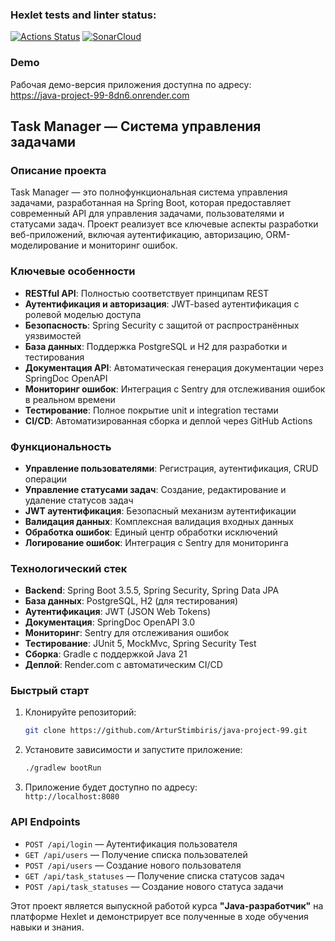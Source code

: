 ### Hexlet tests and linter status:
[![Actions Status](https://github.com/ArturStimbiris/java-project-99/actions/workflows/hexlet-check.yml/badge.svg)](https://github.com/ArturStimbiris/java-project-99/actions)
[![SonarCloud](https://sonarcloud.io/api/project_badges/measure?project=ArturStimbiris_java-project-99&metric=alert_status)](https://sonarcloud.io/summary/new_code?id=ArturStimbiris_java-project-99)

### Demo  
Рабочая демо-версия приложения доступна по адресу:  
https://java-project-99-8dn6.onrender.com

## Task Manager — Система управления задачами

### Описание проекта

Task Manager — это полнофункциональная система управления задачами, разработанная на Spring Boot, которая предоставляет современный API для управления задачами, пользователями и статусами задач. Проект реализует все ключевые аспекты разработки веб-приложений, включая аутентификацию, авторизацию, ORM-моделирование и мониторинг ошибок.

### Ключевые особенности

- **RESTful API**: Полностью соответствует принципам REST  
- **Аутентификация и авторизация**: JWT-based аутентификация с ролевой моделью доступа  
- **Безопасность**: Spring Security с защитой от распространённых уязвимостей  
- **База данных**: Поддержка PostgreSQL и H2 для разработки и тестирования  
- **Документация API**: Автоматическая генерация документации через SpringDoc OpenAPI  
- **Мониторинг ошибок**: Интеграция с Sentry для отслеживания ошибок в реальном времени  
- **Тестирование**: Полное покрытие unit и integration тестами  
- **CI/CD**: Автоматизированная сборка и деплой через GitHub Actions  

### Функциональность

- **Управление пользователями**: Регистрация, аутентификация, CRUD операции  
- **Управление статусами задач**: Создание, редактирование и удаление статусов задач  
- **JWT аутентификация**: Безопасный механизм аутентификации  
- **Валидация данных**: Комплексная валидация входных данных  
- **Обработка ошибок**: Единый центр обработки исключений  
- **Логирование ошибок**: Интеграция с Sentry для мониторинга  

### Технологический стек

- **Backend**: Spring Boot 3.5.5, Spring Security, Spring Data JPA  
- **База данных**: PostgreSQL, H2 (для тестирования)  
- **Аутентификация**: JWT (JSON Web Tokens)  
- **Документация**: SpringDoc OpenAPI 3.0  
- **Мониторинг**: Sentry для отслеживания ошибок  
- **Тестирование**: JUnit 5, MockMvc, Spring Security Test  
- **Сборка**: Gradle с поддержкой Java 21  
- **Деплой**: Render.com с автоматическим CI/CD  

### Быстрый старт

1. Клонируйте репозиторий:
   ```bash
   git clone https://github.com/ArturStimbiris/java-project-99.git
   ```

2. Установите зависимости и запустите приложение:
   ```bash
   ./gradlew bootRun
   ```

3. Приложение будет доступно по адресу:  
   `http://localhost:8080`

### API Endpoints

- `POST /api/login` — Аутентификация пользователя  
- `GET /api/users` — Получение списка пользователей  
- `POST /api/users` — Создание нового пользователя  
- `GET /api/task_statuses` — Получение списка статусов задач  
- `POST /api/task_statuses` — Создание нового статуса задачи  

Этот проект является выпускной работой курса **"Java-разработчик"** на платформе Hexlet и демонстрирует все полученные в ходе обучения навыки и знания.